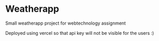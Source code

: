 # Weatherapp
Small weatherapp project for webtechnology assignment

Deployed using vercel so that api key will not be visible for the users  :)
